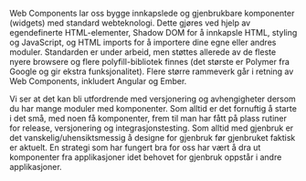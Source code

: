 Web Components lar oss bygge innkapslede og gjenbrukbare komponenter (widgets) med standard webteknologi. Dette gjøres ved hjelp av egendefinerte HTML-elementer, Shadow DOM for å innkapsle HTML, styling og JavaScript, og HTML imports for å importere dine egne eller andres moduler. Standarden er under arbeid, men støttes allerede av de fleste nyere browsere og flere polyfill-bibliotek finnes (det største er Polymer fra Google og gir ekstra funksjonalitet). Flere større rammeverk går i retning av Web Components, inkludert Angular og Ember.

Vi ser at det kan bli utfordrende med versjonering og avhengigheter dersom du har mange moduler med komponenter. Som alltid er det fornuftig å starte i det små, med noen få komponenter, frem til man har fått på plass rutiner for release, versjonering og integrasjonstesting. Som alltid med gjenbruk er det vanskelig/uhensiktsmessig å designe for gjenbruk før gjenbruket faktisk er aktuelt. En strategi som har fungert bra for oss har vært å dra ut komponenter fra applikasjoner idet behovet for gjenbruk oppstår i andre applikasjoner.
